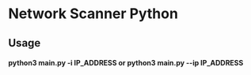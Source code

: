 # Network Scanner Python

## Usage

#### python3 main.py -i IP_ADDRESS or python3 main.py --ip IP_ADDRESS
